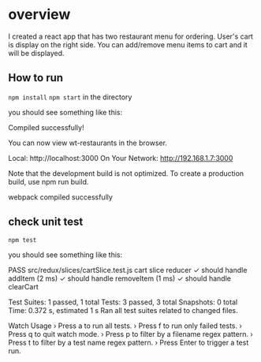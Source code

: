 # overview
I created a react app that has two restaurant menu for ordering. User's cart is display on the right side. You can add/remove menu items to cart and it will be displayed. 

## How to run
```npm install```
```npm start``` in the directory

you should see something like this:

Compiled successfully!

You can now view wt-restaurants in the browser.

  Local:            http://localhost:3000
  On Your Network:  http://192.168.1.7:3000

Note that the development build is not optimized.
To create a production build, use npm run build.

webpack compiled successfully

## check unit test
```npm test```

you should see something like this:

 PASS  src/redux/slices/cartSlice.test.js
  cart slice reducer
    ✓ should handle addItem (2 ms)
    ✓ should handle removeItem (1 ms)
    ✓ should handle clearCart

Test Suites: 1 passed, 1 total
Tests:       3 passed, 3 total
Snapshots:   0 total
Time:        0.372 s, estimated 1 s
Ran all test suites related to changed files.

Watch Usage
 › Press a to run all tests.
 › Press f to run only failed tests.
 › Press q to quit watch mode.
 › Press p to filter by a filename regex pattern.
 › Press t to filter by a test name regex pattern.
 › Press Enter to trigger a test run.

